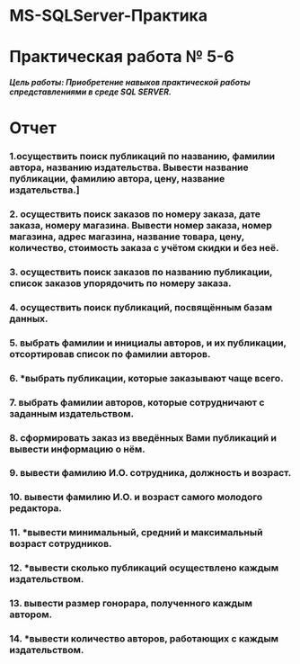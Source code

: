 # MS-SQLServer-Практика

# Практическая работа № 5-6
##### Цель работы: Приобретение навыков практической работы спредставлениями в среде SQL SERVER.

# Отчет

### 1.осуществить поиск публикаций по названию, фамилии автора, названию издательства. Вывести название публикации, фамилию автора, цену, название издательства.]



### 2. осуществить поиск заказов по номеру заказа, дате заказа, номеру магазина. Вывести номер заказа, номер магазина, адрес магазина, название товара, цену, количество, стоимость заказа c учётом скидки и без неё.



### 3. осуществить поиск заказов по названию публикации, список заказов упорядочить по номеру заказа.



### 4. осуществить поиск публикаций, посвящённым базам данных.



### 5. выбрать фамилии и инициалы авторов, и их публикации, отсортировав список по фамилии авторов.



### 6. *выбрать публикации, которые заказывают чаще всего.



### 7. выбрать фамилии авторов, которые сотрудничают с заданным издательством.



### 8. сформировать заказ из введённых Вами публикаций и вывести информацию о нём.



### 9. вывести фамилию И.О. сотрудника, должность и возраст.



### 10. вывести фамилию И.О. и возраст самого молодого редактора.



### 11. *вывести минимальный, средний и максимальный возраст сотрудников.



### 12. *вывести сколько публикаций осуществлено каждым издательством.



### 13. вывести размер гонорара, полученного каждым автором.



### 14. *вывести количество авторов, работающих с каждым издательством.



